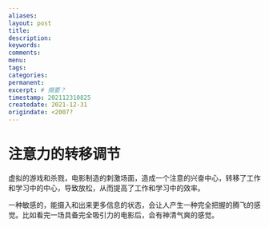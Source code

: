 ```yaml
---
aliases:
layout: post
title:
description:
keywords:
comments:
menu:
tags: 
categories:
permanent: 
excerpt: # 摘要？
timestamp: 202112310825
createdate: 2021-12-31
origindate: <2007?
---
```


# 注意力的转移调节


虚拟的游戏和杀戮，电影制造的刺激场面，造成一个注意的兴奋中心，转移了工作和学习中的中心，导致放松，从而提高了工作和学习中的效率。

一种敏感的，能摄入和出来更多信息的状态，会让人产生一种完全把握的腾飞的感觉。比如看完一场具备完全吸引力的电影后，会有神清气爽的感觉。
